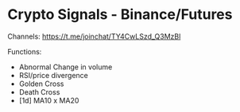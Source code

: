 # Crypto Signals - Binance/Futures

Channels: https://t.me/joinchat/TY4CwLSzd_Q3MzBl

Functions: 

- Abnormal Change in volume
- RSI/price divergence
- Golden Cross
- Death Cross
- [1d] MA10 x MA20
